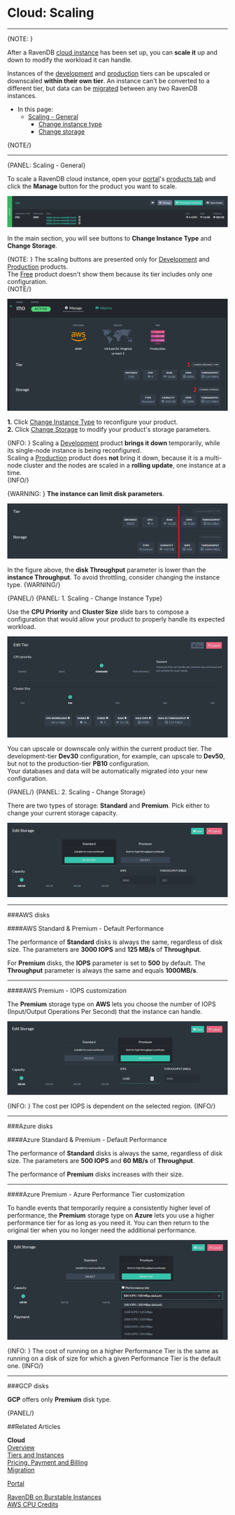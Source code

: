 # Cloud: Scaling
---

{NOTE: }

After a RavenDB [cloud instance](../cloud/cloud-instances) has been set up, you can **scale it** up and down to modify the 
workload it can handle.  

Instances of the [development](../cloud/cloud-instances#a-development-cloud-server) and
[production](../cloud/cloud-instances#a-production-cloud-cluster) tiers can be upscaled or downscaled **within their own tier**. 
An instance can't be converted to a different tier, but data can be [migrated](cloud-migration) between any 
two RavenDB instances.

* In this page:  
  * [Scaling - General](../cloud/cloud-scaling#scaling-general)  
     - [Change instance type](../cloud/cloud-scaling#1.-scaling---change-instance-type)  
     - [Change storage](../cloud/cloud-scaling#2.-scaling---change-storage)  

{NOTE/}

---

{PANEL: Scaling - General}

To scale a RavenDB cloud instance, open your [portal](../cloud/portal/cloud-portal)'s [products tab](../cloud/portal/cloud-portal-products-tab) 
and click the **Manage** button for the product you want to scale.

![Figure 1 - Manage product](images/portal-product-list-manage-button.png "Figure 1 - Manage product")

In the main section, you will see buttons to **Change Instance Type** and **Change Storage**.  

{NOTE: }
The scaling buttons are presented only for [Development](../cloud/cloud-instances#a-development-cloud-server) and 
[Production](../cloud/cloud-instances#a-production-cloud-cluster) products.  
The [Free](../cloud/cloud-instances#a-free-cloud-node) product doesn't show them because its tier includes only one configuration.  
{NOTE/}

![Figure 2 - Scaling buttons](images/portal-product-edit-storage-and-instance-type-area.png "Figure 2 - Scaling buttons")

**1.** Click [Change Instance Type](../cloud/cloud-scaling#1.-scaling---change-instance-type) to reconfigure your product.  
**2.** Click [Change Storage](../cloud/cloud-scaling#2.-scaling---change-storage) to modify your product's storage parameters.  

{INFO: }
Scaling a [Development](../cloud/cloud-instances#a-development-cloud-server) product **brings it down**
temporarily, while its single-node instance is being reconfigured.  
Scaling a [Production](../cloud/cloud-instances#a-production-cloud-cluster) product does **not** bring it down,
because it is a multi-node cluster and the nodes are scaled in a **rolling update**, one instance at a time.  
{INFO/}

{WARNING: }
**The instance can limit disk parameters**.

![Figure 3 - Instance & Disk limitations](images/portal-product-details-instance-limitations-disk-limitations.png "Figure 3 - Instance & Disk limitations")

In the figure above, the **disk Throughput** parameter is lower than the **instance Throughput**.
To avoid throttling, consider changing the instance type.
{WARNING/}

{PANEL/}
{PANEL: 1. Scaling - Change Instance Type}

Use the **CPU Priority** and **Cluster Size** slide bars to compose a configuration 
that would allow your product to properly handle its expected workload.  

![Figure 4 - Scaling instance type](images/portal-product-details-edit-tier.png "Figure 4 - Scaling instance type")

You can upscale or downscale only within the current product tier. The development-tier **Dev30** configuration,
for example, can upscale to **Dev50**, but not to the production-tier **PB10** configuration.  
Your databases and data will be automatically migrated into your new configuration.

{PANEL/}
{PANEL: 2. Scaling - Change Storage} 

There are two types of storage: **Standard** and **Premium**. Pick either to change your current storage capacity.  

![Figure 5 - Scaling storage](images/portal-product-details-edit-storage.png "Figure 5 - Scaling storage")

---

###AWS disks

####AWS Standard & Premium - Default Performance

The performance of **Standard** disks is always the same, regardless of disk size.
The parameters are **3000 IOPS** and **125 MB/s** of **Throughput**.

For **Premium** disks, the **IOPS** parameter is set to **500** by default. The **Throughput** parameter is always the same and equals **1000MB/s**.

---

####AWS Premium - IOPS customization

The **Premium** storage type on **AWS** lets you choose the number of IOPS (Input/Output Operations Per Second) that the instance can handle.

![Figure 6 - Customized IOPS on AWS premium disks](images/portal-product-details-edit-storage-with-iops.png "Figure 6 - Customized IOPS on AWS premium disks")

{INFO: }
The cost per IOPS is dependent on the selected region.
{INFO/}

---

###Azure disks

####Azure Standard & Premium - Default Performance

The performance of **Standard** disks is always the same, regardless of disk size.
The parameters are **500 IOPS** and **60 MB/s** of **Throughput**.

The performance of **Premium** disks increases with their size.

---

####Azure Premium - Azure Performance Tier customization

To handle events that temporarily require a consistently higher
level of performance, the **Premium** storage type on **Azure** lets you use a higher performance tier for as
long as you need it. You can then return to the original tier when
you no longer need the additional performance.

![Figure 7 - Azure Performance Tier on Azure premium disks](images/portal-product-details-edit-storage-with-azure-performance-tier.png "Figure 7 - Azure Performance Tier on Azure premium disks")

{INFO: }
The cost of running on a higher Performance Tier is the same as
running on a disk of size for which a given Performance Tier is the
default one.
{INFO/}

---

###GCP disks

**GCP** offers only **Premium** disk type.

{PANEL/}

##Related Articles

**Cloud**  
[Overview](cloud-overview)  
[Tiers and Instances](cloud-instances)  
[Pricing, Payment and Billing](cloud-pricing-payment-billing)  
[Migration](cloud-migration)

  
[Portal](../cloud/portal/cloud-portal)  
  
[RavenDB on Burstable Instances](https://ayende.com/blog/187681-B/running-ravendb-on-burstable-cloud-instances)  
[AWS CPU Credits](https://docs.aws.amazon.com/AWSEC2/latest/UserGuide/burstable-credits-baseline-concepts.html)  
